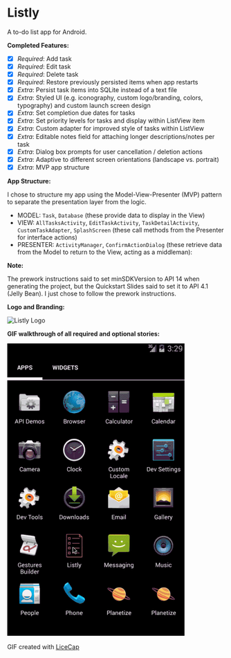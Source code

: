 # Listly

A to-do list app for Android.

**Completed Features:**

 * [x] *Required*: Add task
 * [x] *Required*: Edit task
 * [x] *Required*: Delete task
 * [x] *Required*: Restore previously persisted items when app restarts 
 * [x] *Extra*: Persist task items into SQLite instead of a text file 
 * [x] *Extra*: Styled UI (e.g. iconography, custom logo/branding, colors, typography) and custom launch screen design
 * [x] *Extra*: Set completion due dates for tasks 
 * [x] *Extra*: Set priority levels for tasks and display within ListView item
 * [x] *Extra*: Custom adapter for improved style of tasks within ListView
 * [x] *Extra*: Editable notes field for attaching longer descriptions/notes per task
 * [x] *Extra*: Dialog box prompts for user cancellation / deletion actions
 * [x] *Extra*: Adaptive to different screen orientations (landscape vs. portrait)
 * [x] *Extra*: MVP app structure

**App Structure:**

I chose to structure my app using the Model-View-Presenter (MVP) pattern to separate the presentation layer from the logic.

 * MODEL: `Task`, `Database` (these provide data to display in the View)
 * VIEW: `AllTasksActivity`, `EditTaskActivity`, `TaskDetailActivity`, `CustomTaskAdapter`, `SplashScreen` (these call methods from the Presenter for interface actions)
 * PRESENTER: `ActivityManager`, `ConfirmActionDialog` (these retrieve data from the Model to return to the View, acting as a middleman):

**Note:**

The prework instructions said to set minSDKVersion to API 14 when generating the project, but the Quickstart Slides said to set it to API 4.1 (Jelly Bean). I just chose to follow the prework instructions.

**Logo and Branding:**

![Listly Logo](images/listlylogo.gif)

**GIF walkthrough of all required and optional stories:**

![Video Walkthrough](images/listlyfaster.gif)

GIF created with [LiceCap](http://www.cockos.com/licecap/)
